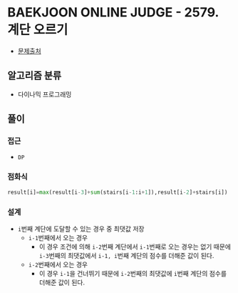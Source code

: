 # BAEKJOON ONLINE JUDGE - 2579. 계단 오르기

- [문제출처](https://www.acmicpc.net/problem/2579 "2579. 계단 오르기")

## 알고리즘 분류

- 다이나믹 프로그래밍

## 풀이

### 접근

- `DP`

### 점화식

```python
result[i]=max(result[i-3]+sum(stairs[i-1:i+1]),result[i-2]+stairs[i])
```

### 설계

- `i`번째 계단에 도달할 수 있는 경우 중 최댓값 저장
    - `i-1`번째에서 오는 경우
        - 이 경우 조건에 의해 `i-2`번째 계단에서 `i-1`번째로 오는 경우는 없기 때문에 `i-3`번째의 최댓값에서 `i-1, i`번째 계단의 점수를 더해준 값이 된다.
    - `i-2`번째에서 오는 경우
        - 이 경우 `i-1`을 건너뛰기 때문에 `i-2`번째의 최댓값에 `i`번째 계단의 점수를 더해준 값이 된다.